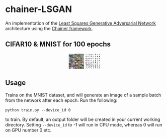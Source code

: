 # chainer-LSGAN
An implementation of the [Least Squares Generative Adversarial Network](https://arxiv.org/abs/1611.04076) architecture using the [Chainer framework](http://chainer.org/). 

## CIFAR10 & MNIST for 100 epochs
<p align="center">
  <img src="images/CIFAR10_epoch100.png" height="48" width="48" alt="CIFAR10"/> <img src="images/MNIST_epoch100.png" height="48" width="48" alt="MNIST"/>
</p>

## Usage
Trains on the MNIST dataset, and will generate an image of a sample batch from the network after each epoch. Run the following:
```
python train.py --device_id 0
```
to train. By default, an output folder will be created in your current working directory. Setting `--device_id` to -1 will run in CPU mode, whereas 0 will run on GPU number 0 etc. 

